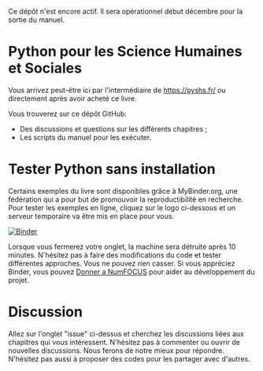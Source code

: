 Ce dépôt n'est encore actif. Il sera opérationnel début décembre pour la sortie du manuel.

# Python pour les Science Humaines et Sociales

Vous arrivez peut-être ici par l'intermédiaire de https://pyshs.fr/ ou directement après avoir acheté ce livre. 

Vous trouverez sur ce dépôt GitHub: 
  - Des discussions et questions sur les différents chapitres ;
  - Les scripts du manuel pour les exécuter.

# Tester Python sans installation

Certains exemples du livre sont disponibles grâce à MyBinder.org, une fédération qui a pour but de promouvoir la reproductibilité en recherche. Pour tester les exemples en ligne, cliquez sur le logo ci-dessous et un serveur temporaire va être mis en place pour vous. 

[![Binder](https://mybinder.org/badge_logo.svg)](https://mybinder.org/v2/gh/pyshs/exemples-manuel/master)

Lorsque vous fermerez votre onglet, la machine sera détruite après 10 minutes. N'hésitez pas à faire des modifications du code et tester différentes approches. Vous ne pouvez rien casser. Si vous appréciez Binder, vous pouvez [Donner a NumFOCUS](https://numfocus.org/donate) pour aider au développement du projet. 

# Discussion

Allez sur l'onglet "issue" ci-dessus et cherchez les discussions liées aux chapitres qui vous intéressent. 
N'hésitez pas à commenter ou ouvrir de nouvelles discussions. Nous ferons de notre mieux pour répondre. N'hésitez pas aussi à proposer des codes pour les partager avec d'autres.

